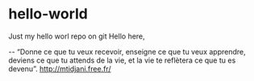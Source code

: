 # hello-world
Just my hello worl repo on git
Hello here, 

-- 
“Donne ce que tu veux recevoir, enseigne ce que tu veux apprendre, deviens ce que tu attends de la vie, et la vie te reflètera ce que tu es devenu”.
http://mtidjani.free.fr/
